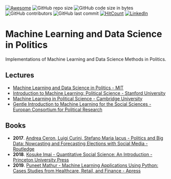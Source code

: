 [![Awesome](https://cdn.rawgit.com/sindresorhus/awesome/d7305f38d29fed78fa85652e3a63e154dd8e8829/media/badge.svg)](https://github.com/sindresorhus/awesome)
![GitHub repo size](https://img.shields.io/github/repo-size/Banyuwangi45/Machine-Learning-and-Data-Science-in-Politics)
![GitHub code size in bytes](https://img.shields.io/github/languages/code-size/Banyuwangi45/Machine-Learning-and-Data-Science-in-Politics)
![GitHub contributors](https://img.shields.io/github/contributors/Banyuwangi45/Machine-Learning-and-Data-Science-in-Politics)
![GitHub last commit](https://img.shields.io/github/last-commit/Banyuwangi45/Machine-Learning-and-Data-Science-in-Politics)
[![HitCount](http://hits.dwyl.com/Banyuwangi45/Machine-Learning-and-Data-Science-in-Politics.svg)](http://hits.dwyl.com/Banyuwangi45/Machine-Learning-and-Data-Science-in-Politics)
[![LinkedIn](https://img.shields.io/badge/-LinkedIn-black.svg?style=flat&logo=linkedin&colorB=555)](https://www.linkedin.com/company/14702071)

# Machine Learning and Data Science in Politics
Implementations of Machine Learning and Data Science Methods in Politics.

## Lectures
+ [Machine Learning and Data Science in Politics - MIT](http://web.mit.edu/insong/www/pdf/syl-poldata.pdf)
+ [Introduction to Machine Learning: Political Science - Stanford University](http://stanford.edu/~jgrimmer/machineSyll.pdf)
+ [Machine Learning in Political Science - Cambridge University](https://www.cambridge.org/core/journals/political-analysis/special-collections/machine-learning-in-political-science)
+ [Gentle Introduction to Machine Learning for the Social Sciences - Europan Consortium for Political Research](https://ecpr.eu/Events/PanelDetails.aspx?PanelID=7074&EventID=116)

## Books
+ **2017**. [Andrea Ceron, Luigi Curini, Stefano Maria Iacus - Politics and Big Data: Nowcasting and Forecasting Elections with Social Media - Routledge](https://www.amazon.com/Politics-Big-Data-Nowcasting-Forecasting-ebook/dp/B01MZ1FISW)
+ **2018**. [Kosuke Imai - Quantitative Social Science: An Introduction - Princeton University Press](https://www.amazon.com/Quantitative-Social-Science-Kosuke-Imai/dp/0691175462)
+ **2019**. [Puneet Mathur - Machine Learning Applications Using Python: Cases Studies from Healthcare, Retail, and Finance - Apress](https://www.amazon.com/Machine-Learning-Applications-Using-Python/dp/1484237862)
